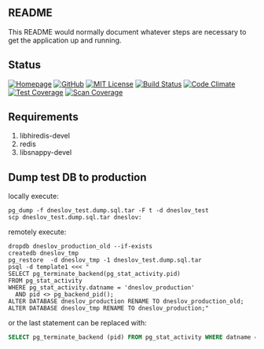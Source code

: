 ## README

This README would normally document whatever steps are necessary to get the
application up and running.

## Status











[![Homepage](http://img.shields.io/badge/home-dneslov.org-blue.svg)](http://dneslov.org)
[![GitHub](http://img.shields.io/badge/github-znamenica/dneslov-blue.svg)](http://github.com/znamenica/dneslov)
[![MIT License](http://b.repl.ca/v1/License-MIT-blue.png)](LICENSE)
[![Build Status](https://api.travis-ci.org/znamenica/dneslov.png?branch=master)](https://travis-ci.org/znamenica/dneslov.png)
[![Code Climate](https://codeclimate.com/github/znamenica/dneslov/badges/gpa.svg)](https://codeclimate.com/github/znamenica/dneslov)
[![Test Coverage](https://codeclimate.com/github/znamenica/dneslov/badges/coverage.svg)](https://codeclimate.com/github/znamenica/dneslov)
[![Scan Coverage](https://scan.coverity.com/projects/17554/badge.svg?flat=1)](https://scan.coverity.com/projects/znamenica-dneslov)

## Requirements

1. libhiredis-devel
2. redis
3. libsnappy-devel

## Dump test DB to production

locally execute:

```
pg_dump -f dneslov_test.dump.sql.tar -F t -d dneslov_test
scp dneslov_test.dump.sql.tar dneslov:
```

remotely execute:

```
dropdb dneslov_production_old --if-exists
createdb dneslov_tmp
pg_restore  -d dneslov_tmp -1 dneslov_test.dump.sql.tar
psql -d template1 <<< "
SELECT pg_terminate_backend(pg_stat_activity.pid)
FROM pg_stat_activity
WHERE pg_stat_activity.datname = 'dneslov_production'
  AND pid <> pg_backend_pid();
ALTER DATABASE dneslov_production RENAME TO dneslov_production_old;
ALTER DATABASE dneslov_tmp RENAME TO dneslov_production;"
```

or the last statement can be replaced with:

```sql
SELECT pg_terminate_backend (pid) FROM pg_stat_activity WHERE datname = 'db';
```
